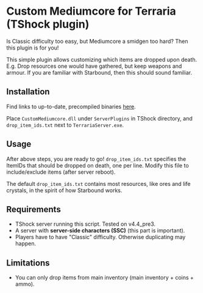 # Custom Mediumcore for Terraria (TShock plugin)

Is Classic difficulty too easy, but Mediumcore a smidgen too hard? Then this plugin is for you!

This simple plugin allows customizing which items are dropped upon death. E.g. Drop resources one would
have gathered, but keep weapons and armour. If you are familiar with Starbound, then this should sound familiar.

## Installation

Find links to up-to-date, precompiled binaries [here](https://github.com/Pryaxis/Plugins).

Place `CustomMediumcore.dll` under `ServerPlugins` in TShock directory, and
`drop_item_ids.txt` next to `TerrariaServer.exe`. 

## Usage

After above steps, you are ready to go! `drop_item_ids.txt` specifies the ItemIDs that
should be dropped on death, one per line. Modify this file to include/exclude items (after server reboot).

The default `drop_item_ids.txt` contains most resources, like ores and life crystals, in the spirit of
how Starbound works.

## Requirements

* TShock server running this script. Tested on v4.4_pre3.
* A server with **server-side characters (SSC)** (this part is important).
* Players have to have "Classic" difficulty. Otherwise duplicating may happen.

## Limitations

* You can only drop items from main inventory (main inventory + coins + ammo).
